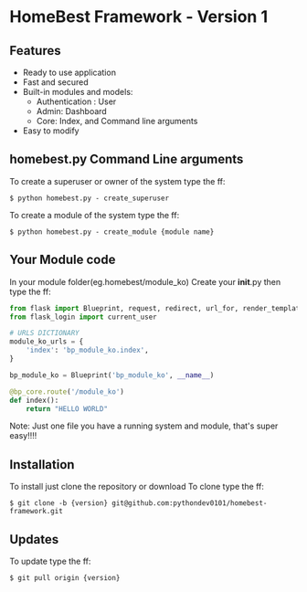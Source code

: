 # HomeBest Framework - Version 1

## Features

* Ready to use application
* Fast and secured 
* Built-in modules and models:
    - Authentication : User
    - Admin: Dashboard
    - Core: Index, and Command line arguments
* Easy to modify 

## homebest.py Command Line arguments
To create a superuser or owner of the system type the ff:
```shell
$ python homebest.py - create_superuser
```
To create a module of the system type the ff:
```shell
$ python homebest.py - create_module {module name}
```
## Your Module code
In your module folder(eg.homebest/module_ko)
Create your __init__.py then type the ff:

```python
from flask import Blueprint, request, redirect, url_for, render_template
from flask_login import current_user

# URLS DICTIONARY
module_ko_urls = {
    'index': 'bp_module_ko.index',
}

bp_module_ko = Blueprint('bp_module_ko', __name__)

@bp_core.route('/module_ko')
def index():
    return "HELLO WORLD"
```
Note: Just one file you have a running system and module, that's super easy!!!!

## Installation
To install just clone the repository or download
To clone type the ff:
```shell
$ git clone -b {version} git@github.com:pythondev0101/homebest-framework.git
```

## Updates

To update type the ff:

```shell
$ git pull origin {version}
```
